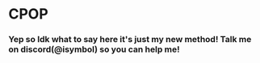 # CPOP
### Yep so Idk what to say here it's just my new method! Talk me on discord(@isymbol) so you can help me!
